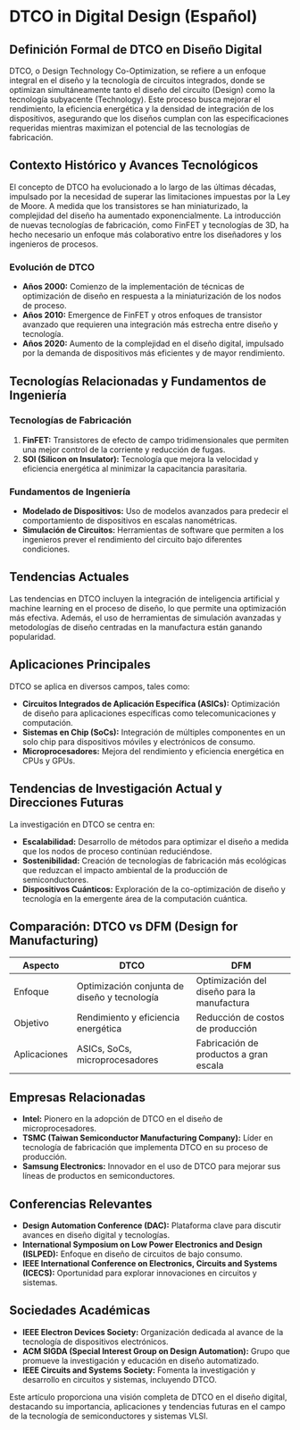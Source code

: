 # DTCO in Digital Design (Español)

## Definición Formal de DTCO en Diseño Digital

DTCO, o Design Technology Co-Optimization, se refiere a un enfoque integral en el diseño y la tecnología de circuitos integrados, donde se optimizan simultáneamente tanto el diseño del circuito (Design) como la tecnología subyacente (Technology). Este proceso busca mejorar el rendimiento, la eficiencia energética y la densidad de integración de los dispositivos, asegurando que los diseños cumplan con las especificaciones requeridas mientras maximizan el potencial de las tecnologías de fabricación.

## Contexto Histórico y Avances Tecnológicos

El concepto de DTCO ha evolucionado a lo largo de las últimas décadas, impulsado por la necesidad de superar las limitaciones impuestas por la Ley de Moore. A medida que los transistores se han miniaturizado, la complejidad del diseño ha aumentado exponencialmente. La introducción de nuevas tecnologías de fabricación, como FinFET y tecnologías de 3D, ha hecho necesario un enfoque más colaborativo entre los diseñadores y los ingenieros de procesos.

### Evolución de DTCO

- **Años 2000:** Comienzo de la implementación de técnicas de optimización de diseño en respuesta a la miniaturización de los nodos de proceso.
- **Años 2010:** Emergence de FinFET y otros enfoques de transistor avanzado que requieren una integración más estrecha entre diseño y tecnología.
- **Años 2020:** Aumento de la complejidad en el diseño digital, impulsado por la demanda de dispositivos más eficientes y de mayor rendimiento.

## Tecnologías Relacionadas y Fundamentos de Ingeniería

### Tecnologías de Fabricación

1. **FinFET:** Transistores de efecto de campo tridimensionales que permiten una mejor control de la corriente y reducción de fugas.
2. **SOI (Silicon on Insulator):** Tecnología que mejora la velocidad y eficiencia energética al minimizar la capacitancia parasitaria.

### Fundamentos de Ingeniería

- **Modelado de Dispositivos:** Uso de modelos avanzados para predecir el comportamiento de dispositivos en escalas nanométricas.
- **Simulación de Circuitos:** Herramientas de software que permiten a los ingenieros prever el rendimiento del circuito bajo diferentes condiciones.

## Tendencias Actuales

Las tendencias en DTCO incluyen la integración de inteligencia artificial y machine learning en el proceso de diseño, lo que permite una optimización más efectiva. Además, el uso de herramientas de simulación avanzadas y metodologías de diseño centradas en la manufactura están ganando popularidad.

## Aplicaciones Principales

DTCO se aplica en diversos campos, tales como:

- **Circuitos Integrados de Aplicación Específica (ASICs):** Optimización de diseño para aplicaciones específicas como telecomunicaciones y computación.
- **Sistemas en Chip (SoCs):** Integración de múltiples componentes en un solo chip para dispositivos móviles y electrónicos de consumo.
- **Microprocesadores:** Mejora del rendimiento y eficiencia energética en CPUs y GPUs.

## Tendencias de Investigación Actual y Direcciones Futuras

La investigación en DTCO se centra en:

- **Escalabilidad:** Desarrollo de métodos para optimizar el diseño a medida que los nodos de proceso continúan reduciéndose.
- **Sostenibilidad:** Creación de tecnologías de fabricación más ecológicas que reduzcan el impacto ambiental de la producción de semiconductores.
- **Dispositivos Cuánticos:** Exploración de la co-optimización de diseño y tecnología en la emergente área de la computación cuántica.

## Comparación: DTCO vs DFM (Design for Manufacturing)

| Aspecto       | DTCO                                          | DFM                                      |
|---------------|----------------------------------------------|------------------------------------------|
| Enfoque       | Optimización conjunta de diseño y tecnología  | Optimización del diseño para la manufactura |
| Objetivo      | Rendimiento y eficiencia energética           | Reducción de costos de producción        |
| Aplicaciones  | ASICs, SoCs, microprocesadores               | Fabricación de productos a gran escala   |

## Empresas Relacionadas

- **Intel:** Pionero en la adopción de DTCO en el diseño de microprocesadores.
- **TSMC (Taiwan Semiconductor Manufacturing Company):** Líder en tecnología de fabricación que implementa DTCO en su proceso de producción.
- **Samsung Electronics:** Innovador en el uso de DTCO para mejorar sus líneas de productos en semiconductores.

## Conferencias Relevantes

- **Design Automation Conference (DAC):** Plataforma clave para discutir avances en diseño digital y tecnologías.
- **International Symposium on Low Power Electronics and Design (ISLPED):** Enfoque en diseño de circuitos de bajo consumo.
- **IEEE International Conference on Electronics, Circuits and Systems (ICECS):** Oportunidad para explorar innovaciones en circuitos y sistemas.

## Sociedades Académicas

- **IEEE Electron Devices Society:** Organización dedicada al avance de la tecnología de dispositivos electrónicos.
- **ACM SIGDA (Special Interest Group on Design Automation):** Grupo que promueve la investigación y educación en diseño automatizado.
- **IEEE Circuits and Systems Society:** Fomenta la investigación y desarrollo en circuitos y sistemas, incluyendo DTCO.

Este artículo proporciona una visión completa de DTCO en el diseño digital, destacando su importancia, aplicaciones y tendencias futuras en el campo de la tecnología de semiconductores y sistemas VLSI.